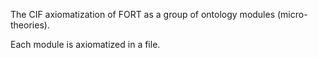 The CIF axiomatization of FORT as a group of ontology modules (micro-theories).

Each module is axiomatized in a file.
